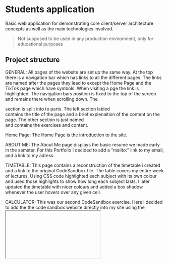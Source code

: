 # Students application
Basic web application for demonstrating core client/server architecture concepts as well as the main technologies involved.

> Not supposed to be used in any production environment, only for educational purposes

## Project structure
GENERAL:
All pages of the website are set up the same way. At the top there is a navigation bar which has links to all the different pages.
The links are named after the pages they lead to except the Home Page and the TikTok page which have symbols. When visiting a pge the link is highlighted.
The navigation bars position is fixed to the top of the screen and remains there when scrolling down.
The <main> section is split into to parts. The left section labled <aside> contains the title of the page and a brief explenaition of the content on the page.
The other section is just named <section> and contains the exercises and content.

Home Page:
The Home Page is the introduction to the site.

ABOUT ME:
The About Me page displays the basic resume we made early in the semster. 
For this Portfolio I decided to add a "mailto:" link to my email, and a link to my adress.

TIMETABLE:
This page contains a reconstruction of the timetable i created and a link to the original CodeSandbox file.
The table covers my entire week of lectures. Using CSS code highlighted each subject with its own colour and used those highlights to show how long each subject lasts. I later updated the timetable with nicer colours and added a box shadow whenever the user hovers over any given cell.

CALCULATOR:
This was our second CodeSandbox exercise. Here i decided to add the the code sandbox website directly into my site using the <iframe> tag. I adjusted the window to fit nicely onto the site and on top of that I added a link to the website.

TIKTOK:
On this page I compiled all the Information from our Analysis of TikTok. 
The coding aspect here was relativly simple. I added the images we used for our presentation and wrote out the text associated with each slide. I stylised this page with a black background and white text to fit the TikTok asthetic.

MY CLASS:
This was the most challenging part of the portfolio. I initially struggled with the setup of this page but after some research i got it to work. 
With the setup commands at the end of this file node is able to access the json file and the frontend application is set up to be able to complete the commands in the JavaScript file.
At first the json file is fetched and put into a table alongside a edit and a remove button. the addOrUpdateStudent function recieves the input from the user and adds the student to the end of the list. If the student already exists the alterations are saved. This method is also utilised my the editUser function which fills the input area with the students data that has been selected, allowing the user to edit the students information. The removeUser function executes the delete method and reloads the list after the user confirms the deltion via a pop up.

### backend
Simple node application `backend/index.js` with a CRUD (Create, Read, Update, and Delete) operations exposed as a HTTP service. Manipulating a dummy file based data storage `backend/students.json`

### frontend
Plain HTML / CSS / Javascript project for creating an interface to manipulate the students API.

## Set up

Make sure you have [node.js](https://nodejs.org/en) installed.

Install project dependencies
```
npm install;
```

Starts backend service on port 3000
```
node backend/index.js
```

Start frontend application on port 8080 [open a new terminal instance]
```
npx http-server frontend

```
